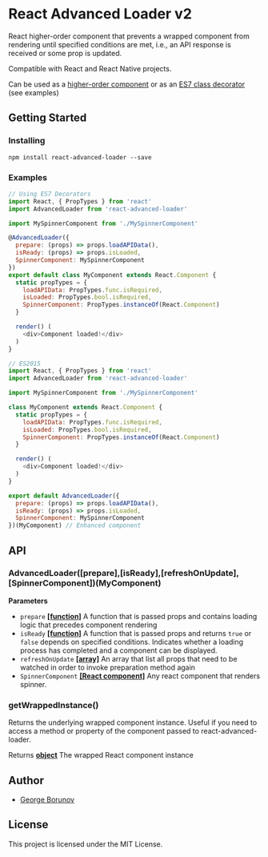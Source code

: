# React Advanced Loader v2

React higher-order component that prevents a wrapped component from rendering until specified conditions are met, i.e., an API response is received or some prop is updated.

Compatible with React and React Native projects.

Can be used as a
[higher-order component](http://babeljs.io/blog/2015/06/07/react-on-es6-plus/#property-initializers)
or as an [ES7 class decorator](https://github.com/wycats/javascript-decorators)
(see examples)


## Getting Started

### Installing

```
npm install react-advanced-loader --save
```

### Examples

```javascript
// Using ES7 Decorators
import React, { PropTypes } from 'react'
import AdvancedLoader from 'react-advanced-loader'

import MySpinnerComponent from './MySpinnerComponent'

@AdvancedLoader({
  prepare: (props) => props.loadAPIData(),
  isReady: (props) => props.isLoaded,
  SpinnerComponent: MySpinnerComponent
})
export default class MyComponent extends React.Component {
  static propTypes = {
    loadAPIData: PropTypes.func.isRequired,
    isLoaded: PropTypes.bool.isRequired,
    SpinnerComponent: PropTypes.instanceOf(React.Component)
  }

  render() (
    <div>Component loaded!</div>
  )
}
```

```javascript
// ES2015
import React, { PropTypes } from 'react'
import AdvancedLoader from 'react-advanced-loader'

import MySpinnerComponent from './MySpinnerComponent'

class MyComponent extends React.Component {
  static propTypes = {
    loadAPIData: PropTypes.func.isRequired,
    isLoaded: PropTypes.bool.isRequired,
    SpinnerComponent: PropTypes.instanceOf(React.Component)
  }

  render() (
    <div>Component loaded!</div>
  )
}

export default AdvancedLoader({
  prepare: (props) => props.loadAPIData(),
  isReady: (props) => props.isLoaded,
  SpinnerComponent: MySpinnerComponent
})(MyComponent) // Enhanced component
```

## API

### AdvancedLoader([prepare],[isReady],[refreshOnUpdate],[SpinnerComponent])(MyComponent)

**Parameters**

-   `prepare` **[[function]](https://developer.mozilla.org/en-US/docs/Web/JavaScript/Reference/Statements/function)** A function that is passed props and contains loading logic that precedes component rendering
-   `isReady` **[[function]](https://developer.mozilla.org/en-US/docs/Web/JavaScript/Reference/Statements/function)** A function that is passed props and returns `true` or `false` depends on specified conditions. Indicates whether a loading process has completed and a component can be displayed.
-   `refreshOnUpdate` **[[array]](https://developer.mozilla.org/en-US/docs/Web/JavaScript/Reference/Global_Objects/Array)** An array that list all props that need to be watched in order to invoke preparation method again
-   `SpinnerComponent` **[[React component]](https://reactjs.org/docs/react-component.html)** Any react component that renders spinner.

### getWrappedInstance()

Returns the underlying wrapped component instance.
Useful if you need to access a method or property of the component
passed to react-advanced-loader. 

Returns **[object](https://developer.mozilla.org/en-US/docs/Web/JavaScript/Reference/Global_Objects/Object)** The wrapped React component instance

## Author

* [George Borunov](https://github.com/yborunov)

## License

This project is licensed under the MIT License.
